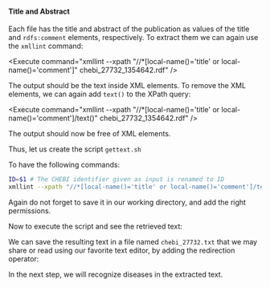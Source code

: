 <script>
import Execute from "$components/Execute.svelte";
</script>

#### Title and Abstract

Each file has the title and abstract of the publication as values of the title
and `rdfs:comment` elements, respectively. To extract them we can again
use the `xmllint` command:

<Execute command="xmllint --xpath "//*[local-name()='title' or local-name()='comment']" chebi_27732_1354642.rdf" />

The output should be the text inside XML elements.
To remove the XML elements, we can again add `text()` to the XPath
query:

<Execute command="xmllint --xpath "//*[local-name()='title' or local-name()='comment']/text()" chebi_27732_1354642.rdf" />

The output should now be free of XML elements.

Thus, let us create the script `gettext.sh` 

<Execute command="nano gettext.sh" />

To have the following commands:

```bash
ID=$1 # The CHEBI identifier given as input is renamed to ID
xmllint --xpath "//*[local-name()='title' or local-name()='comment']/text()" chebi\_$ID\_*.rdf
```
Again do not forget to save it in our working directory, and add the right
permissions.

<Execute command="chmod u+x gettext.sh" />

Now to execute the script and see the retrieved text:

<Execute command="./gettext.sh 27732 | less" />

We can save the resulting text in a file named `chebi_27732.txt` that we
may share or read using our favorite text editor, by adding the redirection
operator:

<Execute command="./gettext.sh 27732 > chebi_27732.txt" />

In the next step, we will recognize diseases in the extracted text.